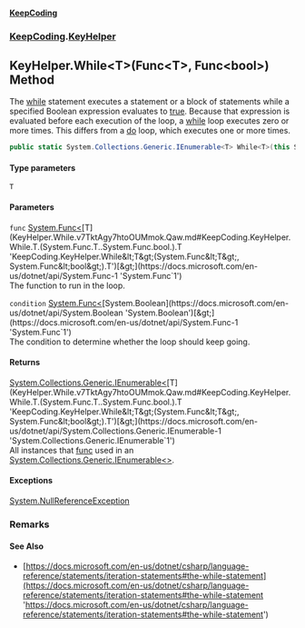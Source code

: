 #### [KeepCoding](index.md 'index')
### [KeepCoding](KeepCoding.md 'KeepCoding').[KeyHelper](KeyHelper.md 'KeepCoding.KeyHelper')
## KeyHelper.While&lt;T&gt;(Func&lt;T&gt;, Func&lt;bool&gt;) Method
The [while](https://docs.microsoft.com/en-us/dotnet/csharp/language-reference/keywords/while 'https://docs.microsoft.com/en-us/dotnet/csharp/language-reference/keywords/while') statement executes a statement or a block of statements while a specified Boolean expression evaluates to [true](https://docs.microsoft.com/en-us/dotnet/csharp/language-reference/builtin-types/bool 'https://docs.microsoft.com/en-us/dotnet/csharp/language-reference/builtin-types/bool'). Because that expression is evaluated before each execution of the loop, a [while](https://docs.microsoft.com/en-us/dotnet/csharp/language-reference/keywords/while 'https://docs.microsoft.com/en-us/dotnet/csharp/language-reference/keywords/while') loop executes zero or more times. This differs from a [do](https://docs.microsoft.com/en-us/dotnet/csharp/language-reference/keywords/do 'https://docs.microsoft.com/en-us/dotnet/csharp/language-reference/keywords/do') loop, which executes one or more times.  
```csharp
public static System.Collections.Generic.IEnumerable<T> While<T>(this System.Func<T> func, System.Func<bool> condition);
```
#### Type parameters
<a name='KeepCoding.KeyHelper.While.T.(System.Func.T..System.Func.bool.).T'></a>
`T`  
  
#### Parameters
<a name='KeepCoding.KeyHelper.While.T.(System.Func.T..System.Func.bool.).func'></a>
`func` [System.Func&lt;](https://docs.microsoft.com/en-us/dotnet/api/System.Func-1 'System.Func`1')[T](KeyHelper.While.v7TktAgy7htoOUMmok.Qaw.md#KeepCoding.KeyHelper.While.T.(System.Func.T..System.Func.bool.).T 'KeepCoding.KeyHelper.While&lt;T&gt;(System.Func&lt;T&gt;, System.Func&lt;bool&gt;).T')[&gt;](https://docs.microsoft.com/en-us/dotnet/api/System.Func-1 'System.Func`1')  
The function to run in the loop.
  
<a name='KeepCoding.KeyHelper.While.T.(System.Func.T..System.Func.bool.).condition'></a>
`condition` [System.Func&lt;](https://docs.microsoft.com/en-us/dotnet/api/System.Func-1 'System.Func`1')[System.Boolean](https://docs.microsoft.com/en-us/dotnet/api/System.Boolean 'System.Boolean')[&gt;](https://docs.microsoft.com/en-us/dotnet/api/System.Func-1 'System.Func`1')  
The condition to determine whether the loop should keep going.
  
#### Returns
[System.Collections.Generic.IEnumerable&lt;](https://docs.microsoft.com/en-us/dotnet/api/System.Collections.Generic.IEnumerable-1 'System.Collections.Generic.IEnumerable`1')[T](KeyHelper.While.v7TktAgy7htoOUMmok.Qaw.md#KeepCoding.KeyHelper.While.T.(System.Func.T..System.Func.bool.).T 'KeepCoding.KeyHelper.While&lt;T&gt;(System.Func&lt;T&gt;, System.Func&lt;bool&gt;).T')[&gt;](https://docs.microsoft.com/en-us/dotnet/api/System.Collections.Generic.IEnumerable-1 'System.Collections.Generic.IEnumerable`1')  
All instances that [func](KeyHelper.While.v7TktAgy7htoOUMmok.Qaw.md#KeepCoding.KeyHelper.While.T.(System.Func.T..System.Func.bool.).func 'KeepCoding.KeyHelper.While&lt;T&gt;(System.Func&lt;T&gt;, System.Func&lt;bool&gt;).func') used in an [System.Collections.Generic.IEnumerable&lt;&gt;](https://docs.microsoft.com/en-us/dotnet/api/System.Collections.Generic.IEnumerable-1 'System.Collections.Generic.IEnumerable`1').
#### Exceptions
[System.NullReferenceException](https://docs.microsoft.com/en-us/dotnet/api/System.NullReferenceException 'System.NullReferenceException')  
### Remarks
#### See Also
- [https://docs.microsoft.com/en-us/dotnet/csharp/language-reference/statements/iteration-statements#the-while-statement](https://docs.microsoft.com/en-us/dotnet/csharp/language-reference/statements/iteration-statements#the-while-statement 'https://docs.microsoft.com/en-us/dotnet/csharp/language-reference/statements/iteration-statements#the-while-statement')
